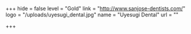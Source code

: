 +++
hide = false
level = "Gold"
link = "http://www.sanjose-dentists.com/"
logo = "/uploads/uyesugi_dental.jpg"
name = "Uyesugi Dental"
url = ""

+++